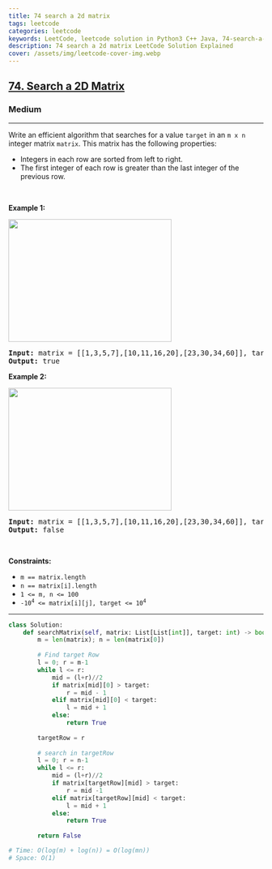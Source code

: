 ```yaml
---
title: 74 search a 2d matrix
tags: leetcode
categories: leetcode
keywords: LeetCode, leetcode solution in Python3 C++ Java, 74-search-a-2d-matrix solution
description: 74 search a 2d matrix LeetCode Solution Explained
cover: /assets/img/leetcode-cover-img.webp
---
```



<h2><a href="https://leetcode.com/problems/search-a-2d-matrix/">74. Search a 2D Matrix</a></h2><h3>Medium</h3><hr><div><p>Write an efficient algorithm that searches for a value <code>target</code> in an <code>m x n</code> integer matrix <code>matrix</code>. This matrix has the following properties:</p>

<ul>
	<li>Integers in each row are sorted from left to right.</li>
	<li>The first integer of each row is greater than the last integer of the previous row.</li>
</ul>

<p>&nbsp;</p>
<p><strong>Example 1:</strong></p>
<img alt="" src="https://assets.leetcode.com/uploads/2020/10/05/mat.jpg" style="width: 322px; height: 242px;">
<pre><strong>Input:</strong> matrix = [[1,3,5,7],[10,11,16,20],[23,30,34,60]], target = 3
<strong>Output:</strong> true
</pre>

<p><strong>Example 2:</strong></p>
<img alt="" src="https://assets.leetcode.com/uploads/2020/10/05/mat2.jpg" style="width: 322px; height: 242px;">
<pre><strong>Input:</strong> matrix = [[1,3,5,7],[10,11,16,20],[23,30,34,60]], target = 13
<strong>Output:</strong> false
</pre>

<p>&nbsp;</p>
<p><strong>Constraints:</strong></p>

<ul>
	<li><code>m == matrix.length</code></li>
	<li><code>n == matrix[i].length</code></li>
	<li><code>1 &lt;= m, n &lt;= 100</code></li>
	<li><code>-10<sup>4</sup> &lt;= matrix[i][j], target &lt;= 10<sup>4</sup></code></li>
</ul>
</div>

---




```python
class Solution:
    def searchMatrix(self, matrix: List[List[int]], target: int) -> bool:
        m = len(matrix); n = len(matrix[0])
        
        # Find target Row
        l = 0; r = m-1
        while l <= r:
            mid = (l+r)//2
            if matrix[mid][0] > target:
                r = mid - 1
            elif matrix[mid][0] < target:
                l = mid + 1
            else:
                return True
            
        targetRow = r
        
        # search in targetRow
        l = 0; r = n-1
        while l <= r:
            mid = (l+r)//2
            if matrix[targetRow][mid] > target:
                r = mid -1
            elif matrix[targetRow][mid] < target:
                l = mid + 1
            else:
                return True
        
        return False

# Time: O(log(m) + log(n)) = O(log(mn))
# Space: O(1)
```
